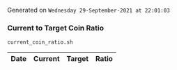 Generated on `Wednesday 29-September-2021 at 22:01:03`

### Current to Target Coin Ratio
`current_coin_ratio.sh`

Date|Current|Target|Ratio
---|---|---|---
